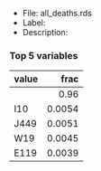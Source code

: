 

* File: all_deaths.rds
* Label: 
* Description: 

### Top 5 variables
| value   |   frac |
|:--------|-------:|
|         | 0.96   |
| I10     | 0.0054 |
| J449    | 0.0051 |
| W19     | 0.0045 |
| E119    | 0.0039 |
        